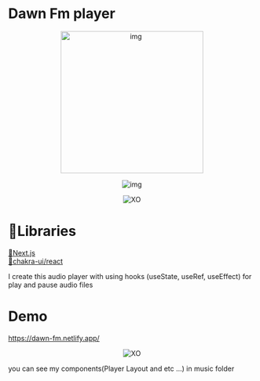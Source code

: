 # Dawn Fm player

<p align="center">
  <img src="https://iili.io/XSA0gt.md.png" width='290px' alt="img"/>
</p>

<p align="center">
  <img src="https://dcbadge.vercel.app/api/shield/509271102653202433" alt="img"/> 
</p>

<p align="center">
  <img src="https://img.shields.io/badge/code_style-XO-ff0000.svg" alt="XO"/>
</p>

<h1>📕Libraries</h1>
<u>📌Next.js</u><br />
<u>📌chakra-ui/react</u><br />

<p>I create this audio player with using hooks (useState, useRef, useEffect) for play and pause audio files</p>

<h1>Demo</h1>

<a href="https://dawn-fm.netlify.app/">https://dawn-fm.netlify.app/</a>

<p align="center">
  <img src="https://iili.io/kLzg5X.png" alt="XO"/>
</p>

<p>you can see my components(Player Layout and etc ...) in music folder</p>
